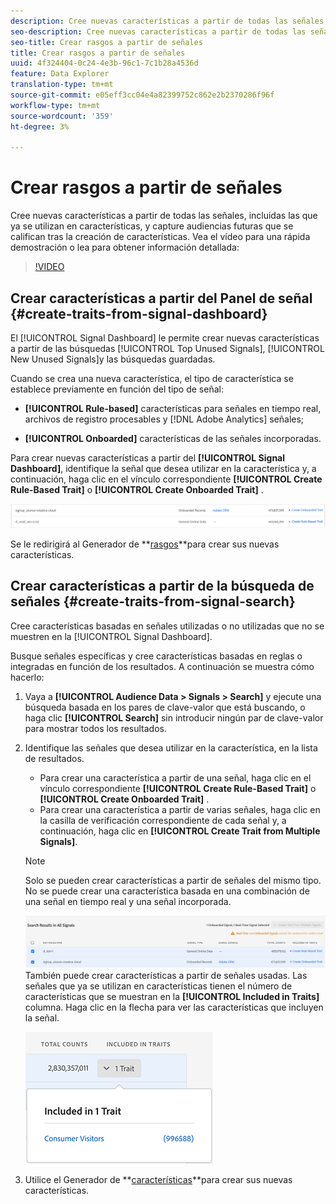 ```yaml
---
description: Cree nuevas características a partir de todas las señales, incluidas las que ya se utilizan en características, y capture audiencias futuras que se califican tras la creación de características.
seo-description: Cree nuevas características a partir de todas las señales, incluidas las que ya se utilizan en características, y capture audiencias futuras que se califican tras la creación de características.
seo-title: Crear rasgos a partir de señales
title: Crear rasgos a partir de señales
uuid: 4f324404-0c24-4e3b-96c1-7c1b28a4536d
feature: Data Explorer
translation-type: tm+mt
source-git-commit: e05eff3cc04e4a82399752c862e2b2370286f96f
workflow-type: tm+mt
source-wordcount: '359'
ht-degree: 3%

---
```



# Crear rasgos a partir de señales

Cree nuevas características a partir de todas las señales, incluidas las que ya se utilizan en características, y capture audiencias futuras que se califican tras la creación de características. Vea el vídeo para una rápida demostración o lea para obtener información detallada:

>[!VIDEO](https://video.tv.adobe.com/v/25169/?quality=12)

## Crear características a partir del Panel de señal {#create-traits-from-signal-dashboard}

El [!UICONTROL Signal Dashboard] le permite crear nuevas características a partir de las búsquedas [!UICONTROL Top Unused Signals], [!UICONTROL New Unused Signals]y las búsquedas guardadas.

Cuando se crea una nueva característica, el tipo de característica se establece previamente en función del tipo de señal:

* **[!UICONTROL Rule-based]** características para señales en tiempo real, archivos de registro procesables y [!DNL Adobe Analytics] señales;

* **[!UICONTROL Onboarded]** características de las señales incorporadas.

Para crear nuevas características a partir del **[!UICONTROL Signal Dashboard]**, identifique la señal que desea utilizar en la característica y, a continuación, haga clic en el vínculo correspondiente **[!UICONTROL Create Rule-Based Trait]** o **[!UICONTROL Create Onboarded Trait]** .

![](assets/signals-create-trait.png)

Se le redirigirá al Generador de **[rasgos](../../features/traits/about-trait-builder.md)**para crear sus nuevas características.

## Crear características a partir de la búsqueda de señales {#create-traits-from-signal-search}

Cree características basadas en señales utilizadas o no utilizadas que no se muestren en la [!UICONTROL Signal Dashboard].

Busque señales específicas y cree características basadas en reglas o integradas en función de los resultados. A continuación se muestra cómo hacerlo:

1. Vaya a **[!UICONTROL Audience Data > Signals > Search]** y ejecute una búsqueda basada en los pares de clave-valor que está buscando, o haga clic **[!UICONTROL Search]** sin introducir ningún par de clave-valor para mostrar todos los resultados.
2. Identifique las señales que desea utilizar en la característica, en la lista de resultados.
   * Para crear una característica a partir de una señal, haga clic en el vínculo correspondiente **[!UICONTROL Create Rule-Based Trait]** o **[!UICONTROL Create Onboarded Trait]** .
   * Para crear una característica a partir de varias señales, haga clic en la casilla de verificación correspondiente de cada señal y, a continuación, haga clic en **[!UICONTROL Create Trait from Multiple Signals]**.

   >[!NOTE]
   >Solo se pueden crear características a partir de señales del mismo tipo. No se puede crear una característica basada en una combinación de una señal en tiempo real y una señal incorporada.
   >
   > ![](assets/signals-create-trait-search.png)
   >También puede crear características a partir de señales usadas. Las señales que ya se utilizan en características tienen el número de características que se muestran en la **[!UICONTROL Included in Traits]** columna. Haga clic en la flecha para ver las características que incluyen la señal.
   >
   >![](assets/signals-used-traits.png)

3. Utilice el Generador de **[características](../../features/traits/about-trait-builder.md)**para crear sus nuevas características.
